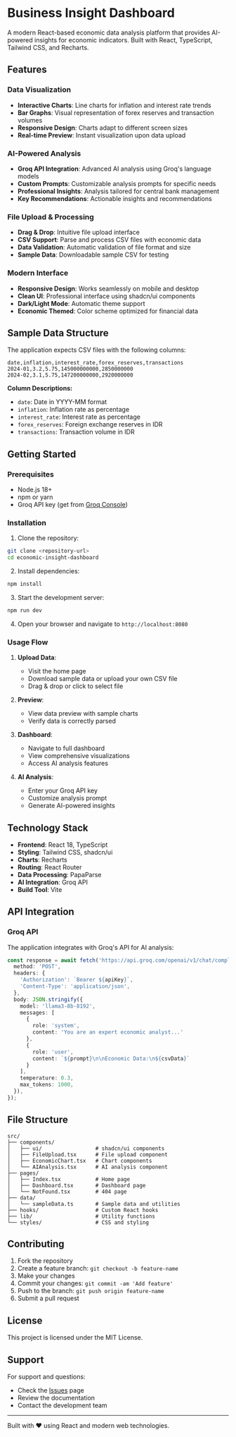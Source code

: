 # Business Insight Dashboard

A modern React-based economic data analysis platform that provides AI-powered insights for economic indicators. Built with React, TypeScript, Tailwind CSS, and Recharts.

## Features

### Data Visualization
- **Interactive Charts**: Line charts for inflation and interest rate trends
- **Bar Graphs**: Visual representation of forex reserves and transaction volumes
- **Responsive Design**: Charts adapt to different screen sizes
- **Real-time Preview**: Instant visualization upon data upload

### AI-Powered Analysis
- **Groq API Integration**: Advanced AI analysis using Groq's language models
- **Custom Prompts**: Customizable analysis prompts for specific needs
- **Professional Insights**: Analysis tailored for central bank management
- **Key Recommendations**: Actionable insights and recommendations

### File Upload & Processing
- **Drag & Drop**: Intuitive file upload interface
- **CSV Support**: Parse and process CSV files with economic data
- **Data Validation**: Automatic validation of file format and size
- **Sample Data**: Downloadable sample CSV for testing

### Modern Interface
- **Responsive Design**: Works seamlessly on mobile and desktop
- **Clean UI**: Professional interface using shadcn/ui components
- **Dark/Light Mode**: Automatic theme support
- **Economic Themed**: Color scheme optimized for financial data

## Sample Data Structure

The application expects CSV files with the following columns:

```csv
date,inflation,interest_rate,forex_reserves,transactions
2024-01,3.2,5.75,145000000000,2850000000
2024-02,3.1,5.75,147200000000,2920000000
```

**Column Descriptions:**
- `date`: Date in YYYY-MM format
- `inflation`: Inflation rate as percentage
- `interest_rate`: Interest rate as percentage  
- `forex_reserves`: Foreign exchange reserves in IDR
- `transactions`: Transaction volume in IDR

## Getting Started

### Prerequisites
- Node.js 18+ 
- npm or yarn
- Groq API key (get from [Groq Console](https://console.groq.com/))

### Installation

1. Clone the repository:
```bash
git clone <repository-url>
cd economic-insight-dashboard
```

2. Install dependencies:
```bash
npm install
```

3. Start the development server:
```bash
npm run dev
```

4. Open your browser and navigate to `http://localhost:8080`

### Usage Flow

1. **Upload Data**: 
   - Visit the home page
   - Download sample data or upload your own CSV file
   - Drag & drop or click to select file

2. **Preview**: 
   - View data preview with sample charts
   - Verify data is correctly parsed

3. **Dashboard**: 
   - Navigate to full dashboard
   - View comprehensive visualizations
   - Access AI analysis features

4. **AI Analysis**:
   - Enter your Groq API key
   - Customize analysis prompt
   - Generate AI-powered insights

## Technology Stack

- **Frontend**: React 18, TypeScript
- **Styling**: Tailwind CSS, shadcn/ui
- **Charts**: Recharts
- **Routing**: React Router
- **Data Processing**: PapaParse
- **AI Integration**: Groq API
- **Build Tool**: Vite

## API Integration

### Groq API
The application integrates with Groq's API for AI analysis:

```typescript
const response = await fetch('https://api.groq.com/openai/v1/chat/completions', {
  method: 'POST',
  headers: {
    'Authorization': `Bearer ${apiKey}`,
    'Content-Type': 'application/json',
  },
  body: JSON.stringify({
    model: 'llama3-8b-8192',
    messages: [
      {
        role: 'system',
        content: 'You are an expert economic analyst...'
      },
      {
        role: 'user',
        content: `${prompt}\n\nEconomic Data:\n${csvData}`
      }
    ],
    temperature: 0.3,
    max_tokens: 1000,
  }),
});
```

## File Structure

```
src/
├── components/
│   ├── ui/                 # shadcn/ui components
│   ├── FileUpload.tsx      # File upload component
│   ├── EconomicChart.tsx   # Chart components
│   └── AIAnalysis.tsx      # AI analysis component
├── pages/
│   ├── Index.tsx           # Home page
│   ├── Dashboard.tsx       # Dashboard page
│   └── NotFound.tsx        # 404 page
├── data/
│   └── sampleData.ts       # Sample data and utilities
├── hooks/                  # Custom React hooks
├── lib/                    # Utility functions
└── styles/                 # CSS and styling
```

## Contributing

1. Fork the repository
2. Create a feature branch: `git checkout -b feature-name`
3. Make your changes
4. Commit your changes: `git commit -am 'Add feature'`
5. Push to the branch: `git push origin feature-name`
6. Submit a pull request

## License

This project is licensed under the MIT License.

## Support

For support and questions:
- Check the [Issues](https://github.com/your-repo/issues) page
- Review the documentation
- Contact the development team

---

Built with ❤️ using React and modern web technologies.
